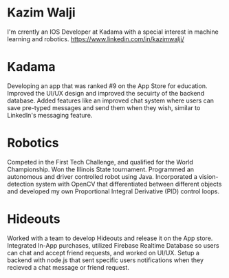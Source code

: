 # Kazim Walji

I'm crrently an IOS Developer at Kadama with a special interest in machine learning and robotics. 
https://www.linkedin.com/in/kazimwalji/

# Kadama
Developing an app that was ranked #9 on the App Store for education. Improved the UI/UX design and improved the secuirty of the backend database. Added features like an improved chat system where users can save pre-typed messages and send them when they wish, similar to LinkedIn's messaging feature. 

# Robotics
Competed in the First Tech Challenge, and qualified for the World Championship. Won the Illinois State tournament. Programmed an autonomous and driver controlled robot using Java. Incorporated a vision-detection system with OpenCV that differentiated between different objects and developed my own Proportional Integral Derivative (PID) control loops.

# Hideouts
Worked with a team to develop Hideouts and release it on the App store. Integrated In-App purchases, utilized Firebase Realtime Database so users can chat and accept friend requests, and worked on UI/UX. Setup a backend with node.js that sent specific users notifications when they recieved a chat message or friend request. 
